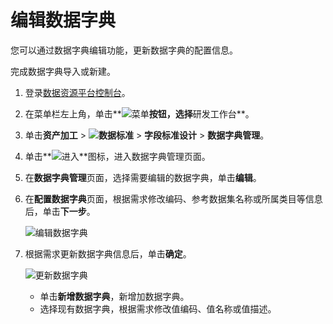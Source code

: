 # 编辑数据字典

您可以通过数据字典编辑功能，更新数据字典的配置信息。

完成数据字典导入或新建。

1.  登录[数据资源平台控制台](https://dataq.console.aliyun.com)。

2.  在菜单栏左上角，单击**![菜单](https://static-aliyun-doc.oss-accelerate.aliyuncs.com/assets/img/zh-CN/6504337061/p188771.png)**按钮，选择**研发工作台**。

3.  单击**资产加工** \> **![数据标准](https://static-aliyun-doc.oss-accelerate.aliyuncs.com/assets/img/zh-CN/6358100161/p208862.png)** \> **字段标准设计** \> **数据字典管理**。

4.  单击**![进入](https://static-aliyun-doc.oss-accelerate.aliyuncs.com/assets/img/zh-CN/6504337061/p188815.png)**图标，进入数据字典管理页面。

5.  在**数据字典管理**页面，选择需要编辑的数据字典，单击**编辑**。

6.  在**配置数据字典**页面，根据需求修改编码、参考数据集名称或所属类目等信息后，单击**下一步**。

    ![编辑数据字典](https://static-aliyun-doc.oss-accelerate.aliyuncs.com/assets/img/zh-CN/9163440161/p212935.png)

7.  根据需求更新数据字典信息后，单击**确定**。

    ![更新数据字典](https://static-aliyun-doc.oss-accelerate.aliyuncs.com/assets/img/zh-CN/9163440161/p212938.png)

    -   单击**新增数据字典**，新增加数据字典。
    -   选择现有数据字典，根据需求修改值编码、值名称或值描述。


